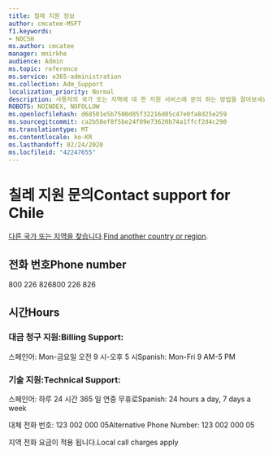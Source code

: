 ```yaml
---
title: 칠레 지원 정보
author: cmcatee-MSFT
f1.keywords:
- NOCSH
ms.author: cmcatee
manager: mnirkhe
audience: Admin
ms.topic: reference
ms.service: o365-administration
ms.collection: Adm_Support
localization_priority: Normal
description: 사용자의 국가 또는 지역에 대 한 지원 서비스에 문의 하는 방법을 알아보세요.
ROBOTS: NOINDEX, NOFOLLOW
ms.openlocfilehash: d68501e5b7500d85f32216d05c47e0fa8d25e259
ms.sourcegitcommit: ca2b58ef8f5be24f09e73620b74a1ffcf2d4c290
ms.translationtype: MT
ms.contentlocale: ko-KR
ms.lasthandoff: 02/24/2020
ms.locfileid: "42247655"
---
```

# <a name="contact-support-for-chile"></a><span data-ttu-id="a7826-103">칠레 지원 문의</span><span class="sxs-lookup"><span data-stu-id="a7826-103">Contact support for Chile</span></span>

<span data-ttu-id="a7826-104">[다른 국가 또는 지역을 찾습니다](../contact-support-for-business-products.md).</span><span class="sxs-lookup"><span data-stu-id="a7826-104">[Find another country or region](../contact-support-for-business-products.md).</span></span>

## <a name="phone-number"></a><span data-ttu-id="a7826-105">전화 번호</span><span class="sxs-lookup"><span data-stu-id="a7826-105">Phone number</span></span>
<span data-ttu-id="a7826-106">800 226 826</span><span class="sxs-lookup"><span data-stu-id="a7826-106">800 226 826</span></span>

## <a name="hours"></a><span data-ttu-id="a7826-107">시간</span><span class="sxs-lookup"><span data-stu-id="a7826-107">Hours</span></span>
### <a name="billing-support"></a><span data-ttu-id="a7826-108">대금 청구 지원:</span><span class="sxs-lookup"><span data-stu-id="a7826-108">Billing Support:</span></span>

<span data-ttu-id="a7826-109">스페인어: Mon-금요일 오전 9 시-오후 5 시</span><span class="sxs-lookup"><span data-stu-id="a7826-109">Spanish: Mon-Fri 9 AM-5 PM</span></span>

### <a name="technical-support"></a><span data-ttu-id="a7826-110">기술 지원:</span><span class="sxs-lookup"><span data-stu-id="a7826-110">Technical Support:</span></span>

<span data-ttu-id="a7826-111">스페인어: 하루 24 시간 365 일 연중 무휴로</span><span class="sxs-lookup"><span data-stu-id="a7826-111">Spanish: 24 hours a day, 7 days a week</span></span>

<span data-ttu-id="a7826-112">대체 전화 번호: 123 002 000 05</span><span class="sxs-lookup"><span data-stu-id="a7826-112">Alternative Phone Number: 123 002 000 05</span></span>

<span data-ttu-id="a7826-113">지역 전화 요금이 적용 됩니다.</span><span class="sxs-lookup"><span data-stu-id="a7826-113">Local call charges apply</span></span>